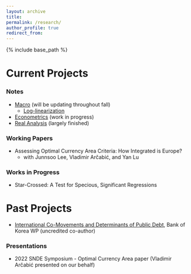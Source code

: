 ```yaml
---
layout: archive
title: 
permalink: /research/
author_profile: true
redirect_from:
---
```


{% include base_path %}

Current Projects 
======

### Notes
* [Macro](../assets/Macro.pdf) (will be updating throughout fall)
  *  [Log-linearization](../assets/mslides/ll.pdf)  
* [Econometrics](../assets/Metrics.pdf) (work in progress)
* [Real Analysis](../assets/AnalysisNotes.pdf) (largely finished)

### Working Papers 
* Assessing Optimal Currency Area Criteria: How Integrated is Europe? 
  * with Junnsoo Lee, Vladimir Arčabić, and Yan Lu 
  
### Works in Progress 
* Star-Crossed: A Test for Specious, Significant Regressions 


Past Projects 
======
* [International Co-Movements and Determinants of Public Debt](https://papers.ssrn.com/sol3/papers.cfm?abstract_id=3640087), Bank of Korea WP (uncredited co-author)

### Presentations 
* 2022 SNDE Symposium - Optimal Currency Area paper (Vladimir Arčabić presented on our behalf) 
